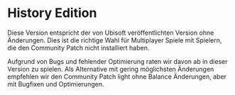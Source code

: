 # History Edition

Diese Version entspricht der von Ubisoft veröffentlichten Version ohne Änderungen.
Dies ist die richtige Wahl für Multiplayer Spiele mit Spielern, die den Community Patch nicht installiert haben.

Aufgrund von Bugs und fehlender Optimierung raten wir davon ab in dieser Version zu spielen.
Als Alternative mit gering möglichsten Änderungen empfehlen wir den Community Patch light ohne Balance Änderungen, aber mit Bugfixen und Optimierungen.
